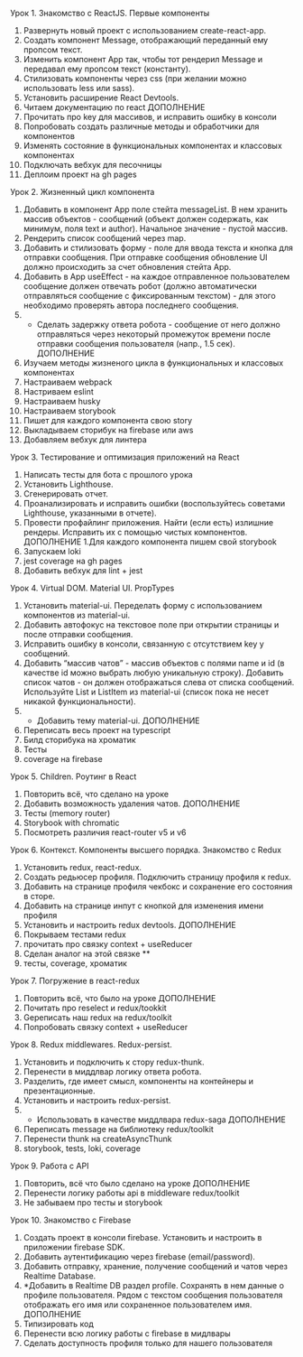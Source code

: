 Урок 1. Знакомство с ReactJS. Первые компоненты
1. Развернуть новый проект с использованием create-react-app.
2. Создать компонент Message, отображающий переданный ему
   пропсом текст.
3. Изменить компонент App так, чтобы тот рендерил Message и
   передавал ему пропсом текст (константу).
4. Стилизовать компоненты через css (при желании можно
   использовать less или sass).
5. Установить расширение React Devtools.
6. Читаем документацию по react
ДОПОЛНЕНИЕ
1. Прочитать про key для массивов, и исправить ошибку в консоли
2. Попробовать создать различные методы и обработчики для компонентов
3. Изменять состояние в функциональных компонентах и классовых компонентах
4. Подключать вебхук для песочницы
5. Деплоим проект на gh pages

Урок 2. Жизненный цикл компонента
1. Добавить в компонент App поле стейта messageList. В нем хранить массив объектов - сообщений (объект должен содержать, как минимум, поля text и author). Начальное значение - пустой массив. 
2. Рендерить список сообщений через map. 
3. Добавить и стилизовать форму - поле для ввода текста и кнопка для отправки сообщения. При отправке сообщения обновление UI должно происходить за счет обновления стейта App. 
4. Добавить в App useEffect - на каждое отправленное пользователем сообщение должен отвечать робот (должно автоматически отправляться сообщение с фиксированным текстом) - для этого необходимо проверять автора последнего сообщения.
4. * Сделать задержку ответа робота - сообщение от него должно отправляться через некоторый промежуток времени после отправки сообщения пользователя (напр., 1.5 сек).
ДОПОЛНЕНИЕ
1. Изучаем методы жизненого цикла в функциональных и классовых компонентах 
2. Настраиваем webpack
3. Настриваем eslint 
4. Настраиваем husky
5. Настраиваем storybook 
6. Пишет для каждого компонента свою story 
7. Выкладываем сторибук на firebase или aws 
8. Добавляем вебхук для линтера

Урок 3. Тестирование и оптимизация приложений на React
1. Написать тесты для бота с прошлого урока 
2. Установить Lighthouse. 
3. Сгенерировать отчет. 
4. Проанализировать и исправить ошибки (воспользуйтесь советами Lighthouse, указанными в отчете). 
5. Провести профайлинг приложения. Найти (если есть) излишние рендеры. Исправить их с помощью чистых компонентов.
ДОПОЛНЕНИЕ
1.Для каждого компонента пишем свой storybook 
6. Запускаем loki 
7. jest coverage на gh pages 
8. Добавить вебхук для lint + jest

Урок 4. Virtual DOM. Material UI. PropTypes
1. Установить material-ui. Переделать форму с использованием компонентов из material-ui. 
2. Добавить автофокус на текстовое поле при открытии страницы и после отправки сообщения. 
3. Исправить ошибку в консоли, связанную с отсутствием key у сообщений. 
4. Добавить “массив чатов” - массив объектов с полями name и id (в качестве id можно выбрать любую уникальную строку). Добавить список чатов - он должен отображаться слева от списка сообщений. Используйте List и ListItem из material-ui (список пока не несет никакой функциональности).
4. * Добавить тему material-ui.
ДОПОЛНЕНИЕ
1. Переписать весь проект на typescript 
2. Билд сторибука на хроматик 
3. Тесты 
4. coverage на firebase

Урок 5. Children. Роутинг в React
1. Повторить всё, что сделано на уроке 
2. Добавить возможность удаления чатов.
ДОПОЛНЕНИЕ
1. Тесты (memory router)
2. Storybook with chromatic
3. Посмотреть различия react-router v5 и v6

Урок 6. Контекст. Компоненты высшего порядка. Знакомство с Redux
1. Установить redux, react-redux.
2. Создать редьюсер профиля. Подключить страницу профиля к redux.
3. Добавить на странице профиля чекбокс и сохранение его состояния в сторе.
4. Добавить на странице инпут с кнопкой для изменения имени профиля
5. Установить и настроить redux devtools.
ДОПОЛНЕНИЕ
1. Покрываем тестами redux 
2. прочитать про связку context + useReducer 
3. Сделан аналог на этой связке **
4. тесты, coverage, хроматик

Урок 7. Погружение в react-redux
1.  Повторить всё, что было на уроке
ДОПОЛНЕНИЕ
1. Почитать про reselect и redux/tookkit
2. Gереписать наш redux на redux/toolkit
3. Попробовать связку context + useReducer

Урок 8. Redux middlewares. Redux-persist.
1. Установить и подключить к стору redux-thunk.
2. Перенести в миддлвар логику ответа робота.
3. Разделить, где имеет смысл, компоненты на контейнеры и презентационные.
4. Установить и настроить redux-persist.
5. * Использовать в качестве миддлвара redux-saga
ДОПОЛНЕНИЕ
1. Переписать message на библиотеку redux/toolkit
2. Перенести thunk на createAsyncThunk
3. storybook, tests, loki, coverage

Урок 9. Работа с API
1. Повторить, всё что было сделано на уроке
ДОПОЛНЕНИЕ
1. Перенести логику работы api в middleware redux/toolkit
2. Не забываем про тесты и storybook

Урок 10. Знакомство с Firebase
1. Создать проект в консоли firebase. Установить и настроить в приложении firebase SDK. 
2. Добавить аутентификацию через firebase (email/password). 
3. Добавить отправку, хранение, получение сообщений и чатов через Realtime Database.
4. *Добавить в Realtime DB раздел profile. Сохранять в нем данные о профиле пользователя. Рядом с текстом сообщения пользователя отображать его имя или сохраненное пользователем имя.
ДОПОЛНЕНИЕ
1. Типизировать код 
2. Перенести всю логику работы с firebase в мидлвары 
3. Сделать доступность профиля только для нашего пользователя